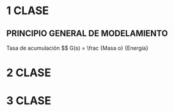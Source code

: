 # 1 CLASE
## PRINCIPIO GENERAL DE MODELAMIENTO

 Tasa de acumulación $$ G(s) = \frac {Masa o} {Energía} 
































































































# 2 CLASE














































































# 3 CLASE

